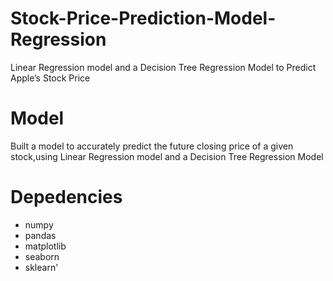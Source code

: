 # Stock-Price-Prediction-Model-Regression
Linear Regression model and a Decision Tree Regression Model to Predict Apple’s Stock Price

# Model
Built a model to accurately predict the future closing price of a given stock,using Linear Regression model and a Decision Tree Regression Model 

# Depedencies
- numpy
- pandas
- matplotlib
- seaborn
- sklearn'

